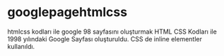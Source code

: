 # googlepagehtmlcss
htmlcss kodları ile google 98 sayfasını oluşturmak
HTML CSS Kodları ile 1998 yılındaki Google Sayfası oluşturuldu.
CSS de inline elementler kullanıldı.
